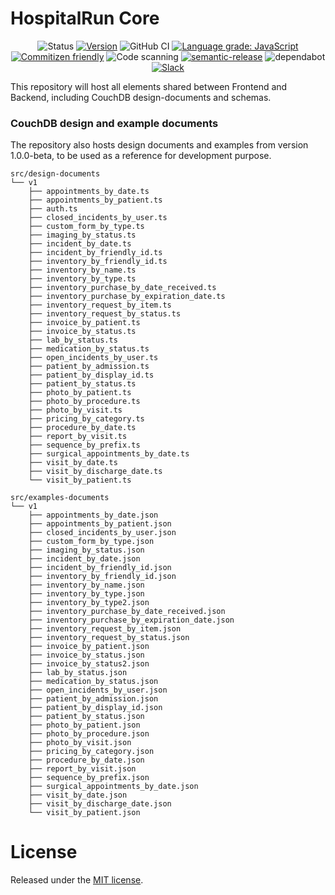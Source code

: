# HospitalRun Core

<div align="center">

![Status](https://img.shields.io/badge/Status-developing-brightgree) [![Version](https://img.shields.io/github/v/release/hospitalrun/hospitalrun-core)](https://github.com/HospitalRun/hospitalrun-core/releases) ![GitHub CI](https://github.com/HospitalRun/hospitalrun-core/workflows/GitHub%20CI/badge.svg) [![Language grade: JavaScript](https://img.shields.io/lgtm/grade/javascript/g/HospitalRun/hospitalrun-core.svg?logo=lgtm&logoWidth=18)](https://lgtm.com/projects/g/HospitalRun/hospitalrun-core/context:javascript) [![Commitizen friendly](https://img.shields.io/badge/commitizen-friendly-brightgreen.svg)](http://commitizen.github.io/cz-cli/) ![Code scanning](https://github.com/HospitalRun/hospitalrun-core/workflows/Code%20scanning/badge.svg)
[![semantic-release](https://img.shields.io/badge/%20%20%F0%9F%93%A6%F0%9F%9A%80-semantic--release-e10079.svg)](https://github.com/semantic-release/semantic-release) ![dependabot](https://api.dependabot.com/badges/status?host=github&repo=HospitalRun/hospitalrun-core) [![Slack](https://hospitalrun-slackin.herokuapp.com/badge.svg)](https://hospitalrun-slackin.herokuapp.com)

</div>

This repository will host all elements shared between Frontend and Backend, including CouchDB design-documents and schemas.

### CouchDB design and example documents
The repository also hosts design documents and examples from version 1.0.0-beta, to be used as a reference for development purpose.

```
src/design-documents
└── v1
    ├── appointments_by_date.ts
    ├── appointments_by_patient.ts
    ├── auth.ts
    ├── closed_incidents_by_user.ts
    ├── custom_form_by_type.ts
    ├── imaging_by_status.ts
    ├── incident_by_date.ts
    ├── incident_by_friendly_id.ts
    ├── inventory_by_friendly_id.ts
    ├── inventory_by_name.ts
    ├── inventory_by_type.ts
    ├── inventory_purchase_by_date_received.ts
    ├── inventory_purchase_by_expiration_date.ts
    ├── inventory_request_by_item.ts
    ├── inventory_request_by_status.ts
    ├── invoice_by_patient.ts
    ├── invoice_by_status.ts
    ├── lab_by_status.ts
    ├── medication_by_status.ts
    ├── open_incidents_by_user.ts
    ├── patient_by_admission.ts
    ├── patient_by_display_id.ts
    ├── patient_by_status.ts
    ├── photo_by_patient.ts
    ├── photo_by_procedure.ts
    ├── photo_by_visit.ts
    ├── pricing_by_category.ts
    ├── procedure_by_date.ts
    ├── report_by_visit.ts
    ├── sequence_by_prefix.ts
    ├── surgical_appointments_by_date.ts
    ├── visit_by_date.ts
    ├── visit_by_discharge_date.ts
    └── visit_by_patient.ts
```
```
src/examples-documents
└── v1
    ├── appointments_by_date.json
    ├── appointments_by_patient.json
    ├── closed_incidents_by_user.json
    ├── custom_form_by_type.json
    ├── imaging_by_status.json
    ├── incident_by_date.json
    ├── incident_by_friendly_id.json
    ├── inventory_by_friendly_id.json
    ├── inventory_by_name.json
    ├── inventory_by_type.json
    ├── inventory_by_type2.json
    ├── inventory_purchase_by_date_received.json
    ├── inventory_purchase_by_expiration_date.json
    ├── inventory_request_by_item.json
    ├── inventory_request_by_status.json
    ├── invoice_by_patient.json
    ├── invoice_by_status.json
    ├── invoice_by_status2.json
    ├── lab_by_status.json
    ├── medication_by_status.json
    ├── open_incidents_by_user.json
    ├── patient_by_admission.json
    ├── patient_by_display_id.json
    ├── patient_by_status.json
    ├── photo_by_patient.json
    ├── photo_by_procedure.json
    ├── photo_by_visit.json
    ├── pricing_by_category.json
    ├── procedure_by_date.json
    ├── report_by_visit.json
    ├── sequence_by_prefix.json
    ├── surgical_appointments_by_date.json
    ├── visit_by_date.json
    ├── visit_by_discharge_date.json
    └── visit_by_patient.json
```

# License

Released under the [MIT license](LICENSE).
